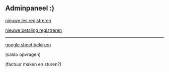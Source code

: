 ## Adminpaneel :)

[nieuwe les registreren](https://docs.google.com/forms/d/e/1FAIpQLSdljM0T3hZo5lRM7SJDArHLTEgwUjFUok8O7PsEi9tNiL8xPA/viewform?usp=pp_url)

[nieuwe betaling registreren](https://docs.google.com/forms/d/e/1FAIpQLSfWwa8EWsVsiwCwypZBg1ACNc9P92zTph3GwcUE3TqkiIMT4Q/viewform?usp=pp_url)

---

[google sheet bekijken](https://docs.google.com/spreadsheets/d/1qMvu6Yz0MpJXyfdxcVumYOcz-GB1E1QJjI9lgP94t2Y/edit?usp=sharing)

(saldo opvragen)

(factuur maken en sturen?)

